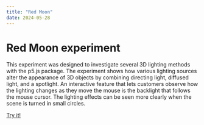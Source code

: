 ```yaml
---
title: "Red Moon"
date: 2024-05-28
---
```

# Red Moon experiment 

This experiment was designed to investigate several 3D lighting methods with the p5.js package. The experiment shows how various lighting sources alter the appearance of 3D objects by combining directing light, diffused light, and a spotlight. An interactive feature that lets customers observe how the lighting changes as they move the mouse is the backlight that follows the mouse cursor. The lighting effects can be seen more clearly when the scene is turned in small circles.

[Try it!](/skills-github-pages/Experiment77/Red_moon/index.html)
